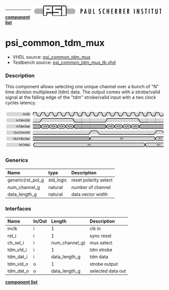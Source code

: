 <img align="right" src="../psi_logo.png">

***


[**component list**](../README.md)

# psi_common_tdm_mux
 - VHDL source: [psi_common_tdm_mux](../../hdl/psi_common_tdm_mux.vhd)
 - Testbench source: [psi_common_tdm_mux_tb.vhd](../../testbench/psi_common_tdm_mux_tb/psi_common_tdm_mux_tb.vhd)

### Description

This component allows selecting one unique channel over a bunch of "N" time division multiplexed (tdm) data. The output comes with a strobe/valid signal at the falling edge of the "tdm" strobe/valid input with a two clock cycles latency.

<p align="center"><img src="psi_common_tdm_mux_fig0.png"></p>

### Generics
| Name              | type      | Description           |
|:------------------|:----------|:----------------------|
| generic(rst_pol_g | std_logic | reset polarity select |
| num_channel_g     | natural   | number of channel     |
| data_length_g     | natural   | data vector width     |

### Interfaces
| Name      | In/Out   | Length         | Description       |
|:----------|:---------|:---------------|:------------------|
| inclk     | i        | 1              | clk in            |
| rst_i     | i        | 1              | sync reset        |
| ch_sel_i  | i        | num_channel_g) | mux select        |
| tdm_vld_i | i        | 1              | tdm strobe        |
| tdm_dat_i | i        | data_length_g  | tdm data          |
| tdm_vld_o | o        | 1              | strobe output     |
| tdm_dat_o | o        | data_length_g  | selected data out |


[**component list**](../README.md)
